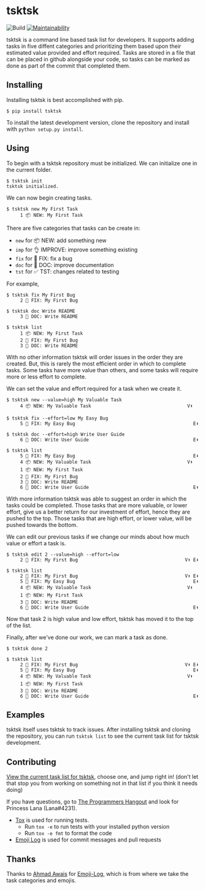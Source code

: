 # tsktsk

![Build](https://github.com/ianagbip1oti/tsktsk/workflows/Build/badge.svg)
[![Maintainability](https://api.codeclimate.com/v1/badges/016b76d0210ac5243ce1/maintainability)](https://codeclimate.com/github/ianagbip1oti/tsktsk/maintainability)

tsktsk is a command line based task list for developers.
It supports adding tasks in five diffent categories and prioritizing them based upon their estimated value provided
and effort required.
Tasks are stored in a file that can be placed in github alongside your code,
so tasks can be marked as done as part of the commit that completed them.

## Installing

Installing tsktsk is best accomplished with pip.

```console
$ pip install tsktsk
```

To install the latest development version, clone the repository and install with `python setup.py install`.

## Using

To begin with a tsktsk repository must be initialized.
We can initialize one in the current folder.

```console
$ tsktsk init
tsktsk initialized.
```

We can now begin creating tasks.

```console
$ tsktsk new My First Task
     1 📦 NEW: My First Task
```

There are five categories that tasks can be create in:
* `new` for 📦 NEW: add something new
* `imp` for 👌 IMPROVE: improve something existing
* `fix` for 🐛 FIX: fix a bug
* `doc` for 📖 DOC: improve documentation
* `tst` for ✅ TST: changes related to testing

For example,

```console
$ tsktsk fix My First Bug
     2 🐛 FIX: My First Bug 

$ tsktsk doc Write README
     3 📖 DOC: Write README 
    
$ tsktsk list
     1 📦 NEW: My First Task
     2 🐛 FIX: My First Bug
     3 📖 DOC: Write README
```

With no other information tsktsk will order issues in the order they are created.
But, this is rarely the most efficient order in which to complete tasks.
Some tasks have more value than others, and some tasks will require more or less effort to complete.

We can set the value and effort required for a task when we create it.

```console
$ tsktsk new --value=high My Valuable Task
     4 📦 NEW: My Valuable Task                                   V⬆  

$ tsktsk fix --effort=low My Easy Bug
     5 🐛 FIX: My Easy Bug                                           E⬇ 

$ tsktsk doc --effort=high Write User Guide
     6 📖 DOC: Write User Guide                                      E⬆  
     
$ tsktsk list
     5 🐛 FIX: My Easy Bug                                           E⬇
     4 📦 NEW: My Valuable Task                                   V⬆  
     1 📦 NEW: My First Task
     2 🐛 FIX: My First Bug
     3 📖 DOC: Write README
     6 📖 DOC: Write User Guide                                      E⬆  
```
 
With more information tsktsk was able to suggest an order in which the tasks could be completed.
Those tasks that are more valuable, or lower effort, give us a better return for our investment of effort,
hence they are pushed to the top.
Those tasks that are high effort, or lower value, will be pushed towards the bottom.

We can edit our previous tasks if we change our minds about how much value or effort a task is.

```console
$ tsktsk edit 2 --value=high --effort=low
     2 🐛 FIX: My First Bug                                       V⬆ E⬇ 

$ tsktsk list
     2 🐛 FIX: My First Bug                                       V⬆ E⬇ 
     5 🐛 FIX: My Easy Bug                                           E⬇
     4 📦 NEW: My Valuable Task                                   V⬆  
     1 📦 NEW: My First Task
     3 📖 DOC: Write README
     6 📖 DOC: Write User Guide                                      E⬆ 
```

Now that task 2 is high value and low effort, tsktsk has moved it to the top of the list.

Finally, after we've done our work, we can mark a task as done.

```console
$ tsktsk done 2

$ tsktsk list
     2 🐛 FIX: My First Bug                                       V⬆ E⬇ 
     5 🐛 FIX: My Easy Bug                                           E⬇
     4 📦 NEW: My Valuable Task                                   V⬆  
     1 📦 NEW: My First Task
     3 📖 DOC: Write README
     6 📖 DOC: Write User Guide                                      E⬆ 
```
 
## Examples

tsktsk itself uses tsktsk to track issues. After installing tsktsk and cloning the repository, you can run `tsktsk list` to see the current task list for tsktsk development.

## Contributing

[View the current task list for tsktsk](#examples), choose one, and jump right in! (don't let that stop you from working on something not in that list if you think it needs doing)

If you have questions, go to [The Programmers Hangout](https://discord.gg/programming) and look for Princess Lana (Lana#4231).

* [Tox](https://tox.readthedocs.io/) is used for running tests.
  * Run `tox -e` to run tests with your installed python version
  * Run `tox -e fmt` to format the code
* [Emoji Log](https://github.com/ahmadawais/Emoji-Log) is used for commit messages and pull requests

## Thanks

Thanks to [Ahmad Awais](https://github.com/ahmadawais) for [Emoji-Log](https://github.com/ahmadawais/Emoji-Log), which is from where we take the task categories and emojis.

